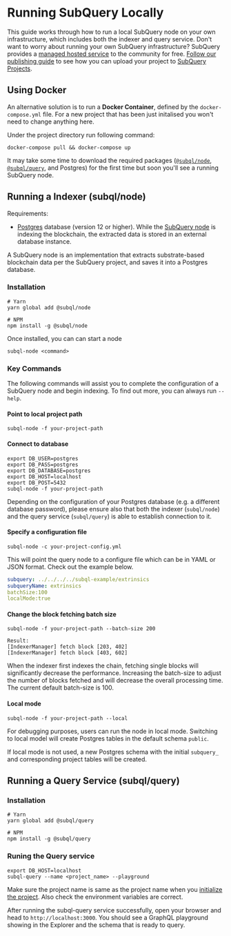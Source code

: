 # Running SubQuery Locally

This guide works through how to run a local SubQuery node on your own infrastructure, which includes both the indexer and query service.
Don't want to worry about running your own SubQuery infrastructure? SubQuery provides a [managed hosted service](https://explorer.subquery.network) to the community for free. [Follow our publishing guide](/publish/publish.md) to see how you can upload your project to [SubQuery Projects](https://project.subquery.network).

## Using Docker

An alternative solution is to run a <strong>Docker Container</strong>, defined by the `docker-compose.yml` file. For a new project that has been just initalised you won't need to change anything here.

Under the project directory run following command:
```shell
docker-compose pull && docker-compose up
```
It may take some time to download the required packages ([`@subql/node`](https://www.npmjs.com/package/@subql/node), [`@subql/query`](https://www.npmjs.com/package/@subql/query), and Postgres) for the first time but soon you'll see a running SubQuery node.

## Running a Indexer (subql/node)

Requirements:
- [Postgres](https://www.postgresql.org/) database (version 12 or higher). While the [SubQuery node](#start-a-local-subquery-node) is indexing the blockchain, the extracted data is stored in an external database instance.

A SubQuery node is an implementation that extracts substrate-based blockchain data per the SubQuery project, and saves it into a Postgres database.

### Installation

```shell
# Yarn
yarn global add @subql/node

# NPM
npm install -g @subql/node
```

Once installed, you can can start a node

```shell
subql-node <command>
```

### Key Commands 

The following commands will assist you to complete the configuration of a SubQuery node and begin indexing.
To find out more, you can always run `--help`.

#### Point to local project path
````
subql-node -f your-project-path 
````

#### Connect to database

````
export DB_USER=postgres 
export DB_PASS=postgres 
export DB_DATABASE=postgres 
export DB_HOST=localhost 
export DB_POST=5432
subql-node -f your-project-path 
````
Depending on the configuration of your Postgres database (e.g. a different database password), please ensure also that both the indexer (`subql/node`) and the query service (`subql/query`) is able to establish connection to it.

#### Specify a configuration file

````
subql-node -c your-project-config.yml
````

This will point the query node to a configure file which can be in YAML or JSON format. Check out the example below.

```yaml
subquery: ../../../../subql-example/extrinsics
subqueryName: extrinsics
batchSize:100
localMode:true
```

#### Change the block fetching batch size

````
subql-node -f your-project-path --batch-size 200

Result:
[IndexerManager] fetch block [203, 402]
[IndexerManager] fetch block [403, 602]
````

When the indexer first indexes the chain, fetching single blocks will significantly decrease the performance.
Increasing the batch-size to adjust the number of blocks fetched and will decrease the overall processing time.
The current default batch-size is 100.

#### Local mode
````
subql-node -f your-project-path --local
````
For debugging purposes, users can run the node in local mode. Switching to local model will create Postgres tables in the default schema `public`.

If local mode is not used, a new Postgres schema with the initial `subquery_ ` and corresponding project tables will be created.

## Running a Query Service (subql/query)

### Installation

```shell
# Yarn
yarn global add @subql/query

# NPM
npm install -g @subql/query
```

### Runing the Query service

````
export DB_HOST=localhost
subql-query --name <project_name> --playground
````
Make sure the project name is same as the project name when you [initialize the project](/quickstart.html#initialise-the-starter-subquery-project). Also check the environment variables are correct.

After running the subql-query service successfully, open your browser and head to `http://localhost:3000`. You should see a GraphQL playground showing in the Explorer and the schema that is ready to query.